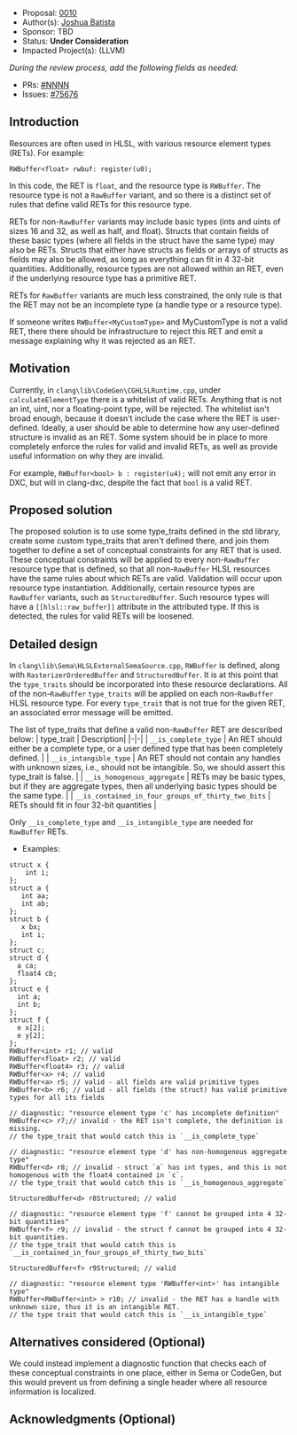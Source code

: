 * Proposal: [0010](0010-validating-resource-container-elements.md)
* Author(s): [Joshua Batista](https://github.com/bob80905)
* Sponsor: TBD
* Status: **Under Consideration**
* Impacted Project(s): (LLVM)

*During the review process, add the following fields as needed:*

* PRs: [#NNNN](https://github.com/microsoft/DirectXShaderCompiler/pull/NNNN)
* Issues: [#75676](https://github.com/llvm/llvm-project/issues/75676)

## Introduction
Resources are often used in HLSL, with various resource element types (RETs).
For example:
```
RWBuffer<float> rwbuf: register(u0);
```
In this code, the RET is `float`, and the resource type is `RWBuffer`. The
resource type is not a `RawBuffer` variant, and so there is a distinct set
of rules that define valid RETs for this resource type.

RETs for non-`RawBuffer` variants may include basic types (ints and uints of sizes 16
and 32, as well as half, and float). Structs that contain fields of these basic
types (where all fields in the struct have the same type) may also be RETs. 
Structs that either have structs as fields or arrays of structs as fields may also be
allowed, as long as everything can fit in 4 32-bit quantities. Additionally, resource 
types are not allowed within an RET, even if the underlying resource type has a 
primitive RET.

RETs for `RawBuffer` variants are much less constrained, the only rule is that the RET
may not be an incomplete type (a handle type or a resource type).

If someone writes `RWBuffer<MyCustomType>` and MyCustomType is not a 
valid RET, there there should be infrastructure to reject this RET and emit a message 
explaining why it was rejected as an RET.

## Motivation

Currently, in `clang\lib\CodeGen\CGHLSLRuntime.cpp`, under `calculateElementType` 
there is a whitelist of valid RETs. 
Anything that is not an int, uint, nor a floating-point type, will be rejected.
The whitelist isn't broad enough, because it doesn't include the case where the RET 
is user-defined. Ideally, a user should be able to determine how any user-defined 
structure is invalid as an RET. Some system should be in place to more completely 
enforce the rules for valid and invalid RETs, as well as provide useful information
on why they are invalid.

For example, `RWBuffer<bool> b : register(u4);` will not emit any error in DXC, 
but will in clang-dxc, despite the fact that `bool` is a valid RET.

## Proposed solution

The proposed solution is to use some type_traits defined in the std library, create
some custom type_traits that aren't defined there, and join them together to define a 
set of conceptual constraints for any RET that is used. These conceptual constraints
will be applied to every non-`RawBuffer` resource type that is defined, so that all
non-`RawBuffer` HLSL resources have the same rules about which RETs are valid. 
Validation will occur upon resource type instantiation. Additionally, certain 
resource types are `RawBuffer` variants, such as `StructuredBuffer`. Such resource 
types will have a `[[hlsl::raw_buffer]]` attribute in the attributed type. If this is
detected, the rules for valid RETs will be loosened.

## Detailed design

In `clang\lib\Sema\HLSLExternalSemaSource.cpp`, `RWBuffer` is defined, along with 
`RasterizerOrderedBuffer` and `StructuredBuffer`. It is at this point that the 
`type_traits` should be incorporated into these resource declarations. All of the
non-`RawBuffer` `type_traits` will be applied on each non-`RawBuffer` HLSL resource
type. For every `type_trait` that is not true for the given RET, an associated error
message will be emitted.

The list of type_traits that define a valid non-`RawBuffer` RET are descsribed below:
| type_trait | Description|
|-|-|
| `__is_complete_type` | An RET should either be a complete type, or a user defined type that has been completely defined. |
| `__is_intangible_type` | An RET should not contain any handles with unknown sizes, i.e., should not be intangible. So, we should assert this type_trait is false. |
| `__is_homogenous_aggregate` | RETs may be basic types, but if they are aggregate types, then all underlying basic types should be the same type. |
| `__is_contained_in_four_groups_of_thirty_two_bits` | RETs should fit in four 32-bit quantities |

Only `__is_complete_type` and `__is_intangible_type` are needed for `RawBuffer` RETs.

* Examples:
```
struct x {
	int i;
};
struct a {
   int aa;
   int ab;
};
struct b {
   x bx;
   int i;
};
struct c;
struct d {
  a ca;
  float4 cb;
};
struct e {
  int a;
  int b;
};
struct f {
  e x[2];
  e y[2];
};
RWBuffer<int> r1; // valid
RWBuffer<float> r2; // valid
RWBuffer<float4> r3; // valid
RWBuffer<x> r4; // valid
RWBuffer<a> r5; // valid - all fields are valid primitive types
RWBuffer<b> r6; // valid - all fields (the struct) has valid primitive types for all its fields

// diagnostic: "resource element type 'c' has incomplete definition"
RWBuffer<c> r7;// invalid - the RET isn't complete, the definition is missing. 
// the type_trait that would catch this is `__is_complete_type`

// diagnostic: "resource element type 'd' has non-homogenous aggregate type"
RWBuffer<d> r8; // invalid - struct `a` has int types, and this is not homogenous with the float4 contained in `c`. 
// the type_trait that would catch this is `__is_homogenous_aggregate`

StructuredBuffer<d> r8Structured; // valid

// diagnostic: "resource element type 'f' cannot be grouped into 4 32-bit quantities"
RWBuffer<f> r9; // invalid - the struct f cannot be grouped into 4 32-bit quantities.
// the type_trait that would catch this is `__is_contained_in_four_groups_of_thirty_two_bits`

StructuredBuffer<f> r9Structured; // valid

// diagnostic: "resource element type 'RWBuffer<int>' has intangible type"
RWBuffer<RWBuffer<int> > r10; // invalid - the RET has a handle with unknown size, thus it is an intangible RET.
// the type trait that would catch this is `__is_intangible_type`
```
## Alternatives considered (Optional)
We could instead implement a diagnostic function that checks each of these conceptual constraints in
one place, either in Sema or CodeGen, but this would prevent us from defining a single header where 
all resource information is localized.

## Acknowledgments (Optional)

<!-- {% endraw %} -->
